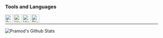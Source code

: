 ### Tools and Languages
<img align="left" alt="C++" width="26px" src="https://i.imgur.com/eyGLS1H.png" />
<img align="left" alt="Visual Studio" width="26px" src="https://cdn.isabelle.gg/vs.png" />
<img align="left" alt="Visual Studio Code" width="26px" src="https://i.imgur.com/EsQdflw.png" />  
<img align="left" alt="Discord.JS" width="26px" src="https://i.imgur.com/UwIIbzi.png" />


<br />





--- 



<img align="center" src="https://github-readme-stats.vercel.app/api?username=Nomadzz&&show_icons=true" alt="Pramod's Github Stats">
</p>  
